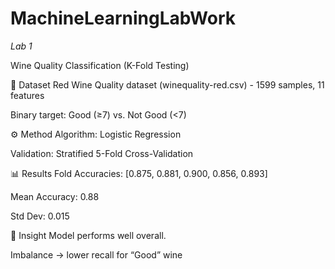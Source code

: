 # MachineLearningLabWork
*Lab 1*

Wine Quality Classification (K-Fold Testing)

📂 Dataset
Red Wine Quality dataset (winequality-red.csv) - 1599 samples, 11 features

Binary target: Good (≥7) vs. Not Good (<7)

⚙️ Method
Algorithm: Logistic Regression

Validation: Stratified 5-Fold Cross-Validation

📊 Results
Fold Accuracies: [0.875, 0.881, 0.900, 0.856, 0.893]

Mean Accuracy: 0.88

Std Dev: 0.015

📝 Insight
Model performs well overall.

Imbalance → lower recall for “Good” wine
